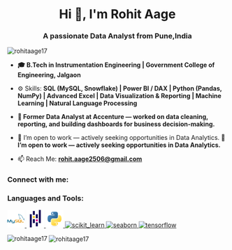 <h1 align="center">Hi 👋, I'm Rohit Aage</h1>
<h3 align="center">A passionate Data Analyst from Pune,India</h3>

<p align="left"> <img src="https://komarev.com/ghpvc/?username=rohitaage17&label=Profile%20views&color=0e75b6&style=flat" alt="rohitaage17" /> </p>

-  **🎓 B.Tech in Instrumentation Engineering | Government College of Engineering, Jalgaon**

- ⚙ Skills: **SQL (MySQL, Snowflake) | Power BI / DAX | Python (Pandas, NumPy) | Advanced Excel | Data Visualization & Reporting | Machine Learning | Natural Language Processing**

-  **💼 Former Data Analyst at Accenture — worked on data cleaning, reporting, and building dashboards for business decision-making.**

- 🚀 I’m open to work — actively seeking opportunities in Data Analytics. **🚀 I’m open to work — actively seeking opportunities in Data Analytics.**

- 📫 Reach Me: **rohit.aage2506@gmail.com**

<h3 align="left">Connect with me:</h3>
<p align="left">
</p>

<h3 align="left">Languages and Tools:</h3>
<p align="left"> <a href="https://www.mysql.com/" target="_blank" rel="noreferrer"> <img src="https://raw.githubusercontent.com/devicons/devicon/master/icons/mysql/mysql-original-wordmark.svg" alt="mysql" width="40" height="40"/> </a> <a href="https://pandas.pydata.org/" target="_blank" rel="noreferrer"> <img src="https://raw.githubusercontent.com/devicons/devicon/2ae2a900d2f041da66e950e4d48052658d850630/icons/pandas/pandas-original.svg" alt="pandas" width="40" height="40"/> </a> <a href="https://www.python.org" target="_blank" rel="noreferrer"> <img src="https://raw.githubusercontent.com/devicons/devicon/master/icons/python/python-original.svg" alt="python" width="40" height="40"/> </a> <a href="https://scikit-learn.org/" target="_blank" rel="noreferrer"> <img src="https://upload.wikimedia.org/wikipedia/commons/0/05/Scikit_learn_logo_small.svg" alt="scikit_learn" width="40" height="40"/> </a> <a href="https://seaborn.pydata.org/" target="_blank" rel="noreferrer"> <img src="https://seaborn.pydata.org/_images/logo-mark-lightbg.svg" alt="seaborn" width="40" height="40"/> </a> <a href="https://www.tensorflow.org" target="_blank" rel="noreferrer"> <img src="https://www.vectorlogo.zone/logos/tensorflow/tensorflow-icon.svg" alt="tensorflow" width="40" height="40"/> </a> </p>

<p><img align="left" src="https://github-readme-stats.vercel.app/api/top-langs?username=rohitaage17&show_icons=true&locale=en&layout=compact" alt="rohitaage17" /></p>

<p>&nbsp;<img align="center" src="https://github-readme-stats.vercel.app/api?username=rohitaage17&show_icons=true&locale=en" alt="rohitaage17" /></p>
